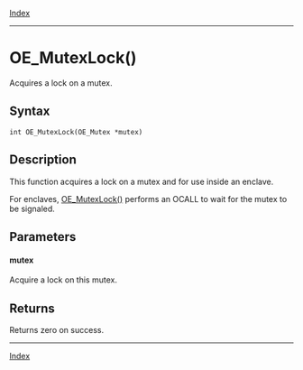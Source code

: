 [Index](index.md)

---
# OE_MutexLock()

Acquires a lock on a mutex.

## Syntax

    int OE_MutexLock(OE_Mutex *mutex)
## Description 

This function acquires a lock on a mutex and for use inside an enclave.

For enclaves, [OE_MutexLock()](thread_8h_a7d64c3e4796b8e037565f3828eebd678_1a7d64c3e4796b8e037565f3828eebd678.md) performs an OCALL to wait for the mutex to be signaled.



## Parameters

#### mutex

Acquire a lock on this mutex.

## Returns

Returns zero on success.

---
[Index](index.md)

